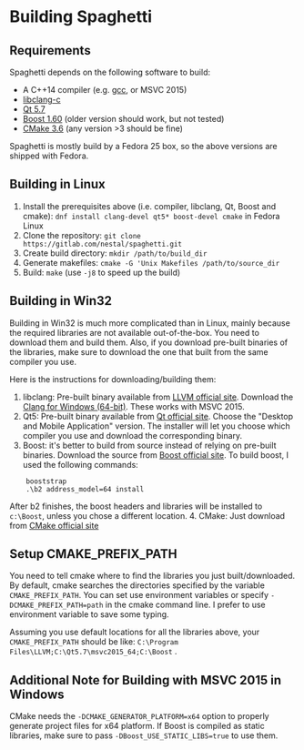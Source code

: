 # Building Spaghetti

## Requirements

Spaghetti depends on the following software to build:

* A C++14 compiler (e.g. [gcc](http://gcc.gnu.org), or MSVC 2015)
* [libclang-c](http://clang.llvm.org/doxygen/group__CINDEX.html)
* [Qt 5.7](http://doc.qt.io/qt-5/index.html)
* [Boost 1.60](http://www.boost.org/doc/libs/1_60_0/) (older version should
work, but not tested)
* [CMake 3.6](https://cmake.org/) (any version >3 should be fine)

Spaghetti is mostly build by a Fedora 25 box, so the above versions 
are shipped with Fedora.

## Building in Linux

1. Install the prerequisites above (i.e. compiler, libclang, Qt, Boost and cmake):
`dnf install clang-devel qt5* boost-devel cmake` in Fedora Linux
1. Clone the repository: `git clone https://gitlab.com/nestal/spaghetti.git`
1. Create build directory: `mkdir /path/to/build_dir`
1. Generate makefiles: `cmake -G 'Unix Makefiles /path/to/source_dir`
1. Build: `make` (use `-j8` to speed up the build)

## Building in Win32

Building in Win32 is much more complicated than in Linux, mainly because
the required libraries are not available out-of-the-box. You need to
download them and build them. Also, if you download pre-built binaries of
the libraries, make sure to download the one that built from the same compiler
you use.

Here is the instructions for downloading/building them:

1. libclang: Pre-built binary available from [LLVM official site](http://releases.llvm.org/download.html).
Download the [Clang for Windows (64-bit)](http://releases.llvm.org/3.9.1/LLVM-3.9.1-win64.exe).
These works with MSVC 2015.
2. Qt5: Pre-built binary available from [Qt official site](https://www.qt.io/download/).
Choose the "Desktop and Mobile Application" version. The installer will let
you choose which compiler you use and download the corresponding binary.
3. Boost: it's better to build from source instead of relying on pre-built
binaries. Download the source from [Boost official site](http://www.boost.org/users/download/).
To build boost, I used the following commands:
```
    booststrap
    .\b2 address_model=64 install
```
After b2 finishes, the boost headers and libraries will be installed to
`c:\Boost`, unless you chose a different location.
4. CMake: Just download from [CMake official site](https://cmake.org/download/)

## Setup CMAKE_PREFIX_PATH

You need to tell cmake where to find the libraries you just built/downloaded.
By default, cmake searches the directories specified by the variable
`CMAKE_PREFIX_PATH`. You can set use environment variables or specify
`-DCMAKE_PREFIX_PATH=path` in the cmake command line. I prefer to use
environment variable to save some typing.

Assuming you use default locations for all the libraries above, your
`CMAKE_PREFIX_PATH` should be like: `C:\Program Files\LLVM;C:\Qt5.7\msvc2015_64;C:\Boost`
.

## Additional Note for Building with MSVC 2015 in Windows

CMake needs the `-DCMAKE_GENERATOR_PLATFORM=x64` option to properly generate
project files for x64 platform. If Boost is compiled as static libraries, make
sure to pass `-DBoost_USE_STATIC_LIBS=true` to use them.

